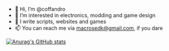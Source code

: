 - 👋 Hi, I’m @coffandro
- 👀 I’m interested in electronics, modding and game design
- 🌱 I write scripts, websites and games
- 📫 You can reach me via macrosedk@gmail.com, if you dare

<!---
coffandro/coffandro is a ✨ special ✨ repository because its `README.md` (this file) appears on your GitHub profile.
You can click the Preview link to take a look at your changes.
--->
[![Anurag's GitHub stats](https://github-readme-stats.vercel.app/api?username=coffandro)](https://github.com/anuraghazra/github-readme-stats)

